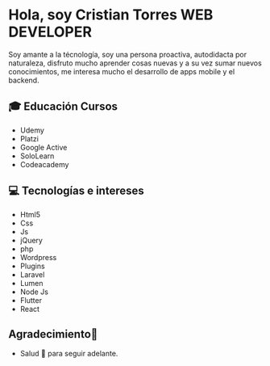 # Hola, soy Cristian Torres  WEB DEVELOPER

Soy amante a la técnología, soy una persona proactiva, autodidacta por naturaleza, disfruto mucho aprender cosas nuevas y a su vez sumar nuevos conocimientos, me interesa mucho el desarrollo de apps mobile y el backend.

## 🎓 Educación Cursos

* Udemy
* Platzi
* Google Active
* SoloLearn
* Codeacademy
 
## 💻 Tecnologías e intereses

* Html5
* Css
* Js
* jQuery
* php
* Wordpress
* Plugins
* Laravel
* Lumen
* Node Js
* Flutter
* React

## Agradecimiento🎁

* Salud 🍺 para seguir adelante. 

